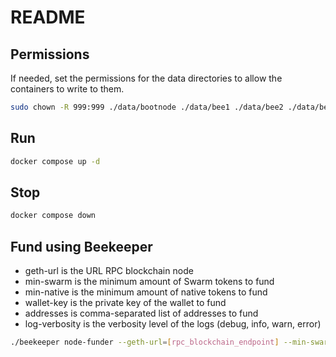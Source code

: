 # README

## Permissions

If needed, set the permissions for the data directories to allow the containers to write to them.

```sh
sudo chown -R 999:999 ./data/bootnode ./data/bee1 ./data/bee2 ./data/bee3 ./data/bee4
```

## Run

```sh
docker compose up -d
```

## Stop

```sh
docker compose down
```

## Fund using Beekeeper

- geth-url is the URL RPC blockchain node
- min-swarm is the minimum amount of Swarm tokens to fund
- min-native is the minimum amount of native tokens to fund
- wallet-key is the private key of the wallet to fund
- addresses is comma-separated list of addresses to fund
- log-verbosity is the verbosity level of the logs (debug, info, warn, error)

```sh
./beekeeper node-funder --geth-url=[rpc_blockchain_endpoint] --min-swarm=10 --min-native=0.1 --log-verbosity=debug --wallet-key=[private_wallet_key] --addresses=0x3a13fca45cbf4afc4f2af2869048fefaf409ba08
```
